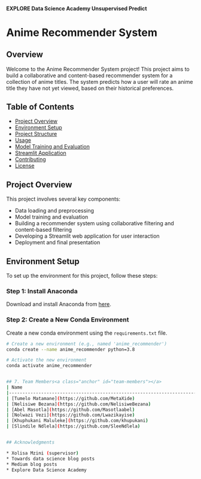 
#### EXPLORE Data Science Academy Unsupervised Predict

# Anime Recommender System

## Overview

Welcome to the Anime Recommender System project! This project aims to build a collaborative and content-based recommender system for a collection of anime titles. The system predicts how a user will rate an anime title they have not yet viewed, based on their historical preferences.

## Table of Contents

- [Project Overview](#project-overview)
- [Environment Setup](#environment-setup)
- [Project Structure](#project-structure)
- [Usage](#usage)
- [Model Training and Evaluation](#model-training-and-evaluation)
- [Streamlit Application](#streamlit-application)
- [Contributing](#contributing)
- [License](#license)

## Project Overview

This project involves several key components:
- Data loading and preprocessing
- Model training and evaluation
- Building a recommender system using collaborative filtering and content-based filtering
- Developing a Streamlit web application for user interaction
- Deployment and final presentation

## Environment Setup

To set up the environment for this project, follow these steps:

### Step 1: Install Anaconda

Download and install Anaconda from [here](https://www.anaconda.com/products/distribution).

### Step 2: Create a New Conda Environment

Create a new conda environment using the `requirements.txt` file.

```bash
# Create a new environment (e.g., named 'anime_recommender')
conda create --name anime_recommender python=3.8

# Activate the new environment
conda activate anime_recommender


## 7. Team Members<a class="anchor" id="team-members"></a>
| Name                                                                                        |  Email              
|---------------------------------------------------------------------------------------------|--------------------             
| [Tumelo Matamane](https://github.com/MetaXide)                                                      |  tumelomatamane1@gmail.com
| [Nelisiwe Bezana](https://github.com/NelisiweBezana)                                                                                  | nelisiwebezana@gmail.com
| [Abel Masotla](https://github.com/Masotlaabel)                                                   | masotlaabel@gmail.com
| [Nolwazi Vezi](https://github.com/Lwazikayise)                                                | nolwazinvd@gmail.com
| [Khuphukani Maluleke](https://github.com/khupukani)                                         | khupukanimaluleke@gmail.com
| [Slindile Ndlela](https://github.com/SleeNdlela)                                                 | slindilendlela11@gmail.com


## Acknowledgments

* Xolisa Mzini (supervisor)
* Towards data science blog posts
* Medium blog posts
* Explore Data Science Academy
